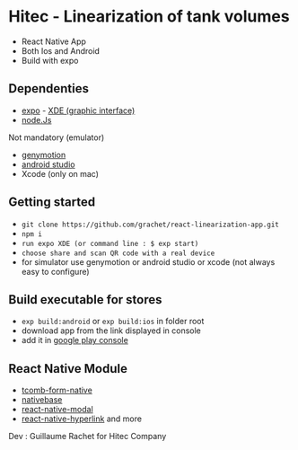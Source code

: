 # Hitec - Linearization of tank volumes

* React Native App 
* Both Ios and Android 
* Build with expo

## Dependenties

* [expo](https://expo.io/tools#xde) - [XDE (graphic interface)](https://github.com/expo/xde/releases)
* [node.Js](https://nodejs.org/en/)

Not mandatory (emulator)

* [genymotion](https://www.genymotion.com/desktop/)
* [android studio](https://developer.android.com/studio/)
* Xcode (only on mac)


## Getting started

* `git clone https://github.com/grachet/react-linearization-app.git`
* `npm i`
* `run expo XDE (or command line : $ exp start)`
* `choose share and scan QR code with a real device` 
* for simulator use genymotion or android studio
or xcode (not always easy to configure)

## Build executable for stores

* `exp build:android` or `exp build:ios` in folder root
* download app from the link displayed in console 
* add it in [google play console](https://play.google.com/apps/publish/)

## React Native Module

* [tcomb-form-native](https://github.com/gcanti/tcomb-form-native)
* [nativebase](https://nativebase.io/)
* [react-native-modal](https://github.com/react-native-community/react-native-modal)
* [react-native-hyperlink](https://github.com/obipawan/react-native-hyperlink)
and more

Dev : Guillaume Rachet for Hitec Company


